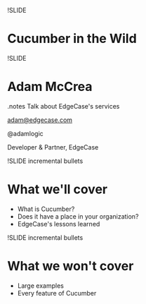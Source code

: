 !SLIDE
# Cucumber in the Wild

!SLIDE
# Adam McCrea

.notes Talk about EdgeCase's services

adam@edgecase.com

@adamlogic

Developer & Partner, EdgeCase

!SLIDE incremental bullets
# What we'll cover

* What is Cucumber?
* Does it have a place in your organization?
* EdgeCase's lessons learned

!SLIDE incremental bullets
# What we won't cover

* Large examples
* Every feature of Cucumber
